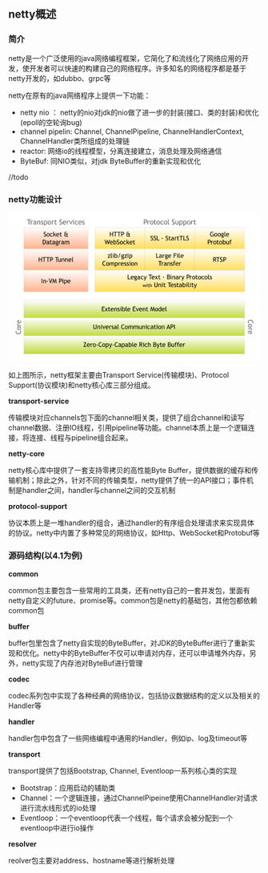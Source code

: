 ## netty概述

### 简介

netty是一个广泛使用的java网络编程框架，它简化了和流线化了网络应用的开发，使开发者可以快速的构建自己的网络程序。许多知名的网络程序都是基于netty开发的，如dubbo、grpc等

netty在原有的java网络程序上提供一下功能：

* netty nio ： netty的nio对jdk的nio做了进一步的封装(接口、类的封装)和优化(epoll的空轮询bug)
* channel pipelin: Channel, ChannelPipeline, ChannelHandlerContext, ChannelHandler类所组成的处理链
* reactor: 网络io的线程模型，分离连接建立，消息处理及网络通信
* ByteBuf: 同NIO类似，对jdk ByteBuffer的重新实现和优化



//todo

### netty功能设计

![overview](netty.png)

如上图所示，netty框架主要由Transport Service(传输模块)、Protocol Support(协议模块)和netty核心库三部分组成。


**transport-service**

传输模块对应channels包下面的channel相关类，提供了组合channel和读写channel数据、注册IO线程，引用pipeline等功能。channel本质上是一个逻辑连接，将连接、线程与pipeline组合起来。

**netty-core**

netty核心库中提供了一套支持零拷贝的高性能Byte Buffer，提供数据的缓存和传输机制；除此之外，针对不同的传输类型，netty提供了统一的API接口；事件机制是handler之间，handler与channel之间的交互机制

**protocol-support**

协议本质上是一堆handler的组合，通过handler的有序组合处理请求来实现具体的协议。netty中内置了多种常见的网络协议，如Http、WebSocket和Protobuf等

### 源码结构(以4.1为例)

**common**

common包主要包含一些常用的工具类，还有netty自己的一套并发包，里面有netty自定义的future、promise等。common包是netty的基础包，其他包都依赖common包

**buffer**

buffer包里包含了netty自实现的ByteBuffer，对JDK的ByteBuffer进行了重新实现和优化。netty中的ByteBuffer不仅可以申请对内存，还可以申请堆外内存，另外，netty实现了内存池对ByteBuf进行管理

**codec**

codec系列包中实现了各种经典的网络协议，包括协议数据结构的定义以及相关的Handler等

**handler**

handler包中包含了一些网络编程中通用的Handler，例如ip、log及timeout等

**transport**

transport提供了包括Bootstrap, Channel, Eventloop一系列核心类的实现

* Bootstrap：应用启动的辅助类
* Channel：一个逻辑连接，通过ChannelPipeine使用ChannelHandler对请求进行流水线形式的io处理
* Eventloop：一个eventloop代表一个线程，每个请求会被分配到一个eventloop中进行io操作

**resolver**

reolver包主要对address、hostname等进行解析处理
